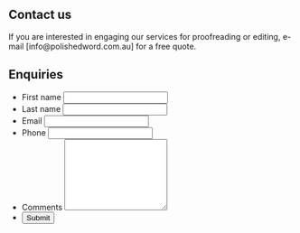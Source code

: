 ---
---

<div class="clear"></div>
<div id="contact" class="cd-fixed-bg section-4">
  <div class="cd-container">
    <div class="cd-panel">
      <h2>Contact us</h2>
      <p>If you are interested in engaging our services for proofreading or editing, e-mail [info@polishedword.com.au] for a free quote.</p>
    </div>
  </div>

  <!--Enquiry Form-->
  <div class="cd-container">
    <div class="cd-panel">
      <h2>Enquiries</h2>
      <form id="contact" method="post" action="forms/contact.php">
        <ul class="pure-g">
          <li class="pure-u-1 pure-u-sm-1-2">
            <div class="info">
              <label>First name</label>
              <input type="text" name="firstName">
            </div>
          </li>
          <li class="pure-u-1 pure-u-sm-1-2">
            <div class="info">
              <label>Last name</label>
              <input type="text" name="lastName">
            </div>
          </li>
          <li class="pure-u-1 pure-u-sm-1-2">
            <div class="info">
              <label>Email</label>
              <input type="text" name="email">
            </div>
          </li>
          <li class="pure-u-1 pure-u-sm-1-2">
            <div class="info">
              <label>Phone</label>
              <input type="text" name="phone">
            </div>
          </li>
          <li class="pure-u-1">
            <div class="info">
              <label>Comments</label>
              <textarea name="comments" rows="8"></textarea>
            </div>
          </li>
          <li class="pure-u-1 pure-u-sm-1-2">
            <button id="submit">Submit</button>
          </li>
        </ul>
      </form>
    </div>
  </div>
  <div class="clear"></div>
</div>